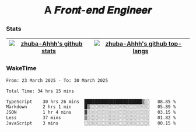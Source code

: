 <h1 align="center">A 𝑭𝒓𝒐𝒏𝒕-𝒆𝒏𝒅 𝑬𝒏𝒈𝒊𝒏𝒆𝒆𝒓</h1>

### Stats

| <a href="https://github.com/zhuba-Ahhh"><img align="center" src="https://github-readme-stats.vercel.app/api?username=zhuba-Ahhh&hide_title=true&hide_border=true&show_icons=trueline_height=21&text_color=000&icon_color=000&bg_color=0,ea6161,ffc64d,fffc4d,52fa5a&theme=graywhite" alt="zhuba-Ahhh's github stats" /> </a> | <a href="https://github.com/zhuba-Ahhh"><img align="center" src="https://github-readme-stats.vercel.app/api/top-langs/?username=zhuba-Ahhh&hide_title=true&hide_border=true&layout=compact&hide_border=true&show_icons=trueline_height=40&text_color=000&icon_color=000&bg_color=0,ea6161,ffc64d,fffc4d,52fa5a&theme=graywhite&langs_count=6" alt="zhuba-Ahhh's github top-langs"/> </a> |
| ------------- | ------------- |

### WakeTime

<!--START_SECTION:waka-->

```txt
From: 23 March 2025 - To: 30 March 2025

Total Time: 34 hrs 15 mins

TypeScript    30 hrs 26 mins  ██████████████████████▒░░   88.85 %
Markdown      2 hrs 1 min     █▒░░░░░░░░░░░░░░░░░░░░░░░   05.89 %
JSON          1 hr 4 mins     ▓░░░░░░░░░░░░░░░░░░░░░░░░   03.15 %
Less          37 mins         ▒░░░░░░░░░░░░░░░░░░░░░░░░   01.82 %
JavaScript    3 mins          ░░░░░░░░░░░░░░░░░░░░░░░░░   00.15 %
```

<!--END_SECTION:waka-->
